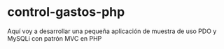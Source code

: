 # control-gastos-php
Aquí voy a desarrollar una pequeña aplicación de muestra de uso PDO  y MySQLi con patrón MVC en PHP
